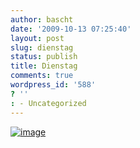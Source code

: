 ```yaml
---
author: bascht
date: '2009-10-13 07:25:40'
layout: post
slug: dienstag
status: publish
title: Dienstag
comments: true
wordpress_id: '588'
? ''
: - Uncategorized
---
```


[![image](http://bascht.files.wordpress.com/2009/10/photo_on_2009-10-13_at_09-19.jpg?w=300)](http://bascht.files.wordpress.com/2009/10/photo_on_2009-10-13_at_09-19.jpg)


